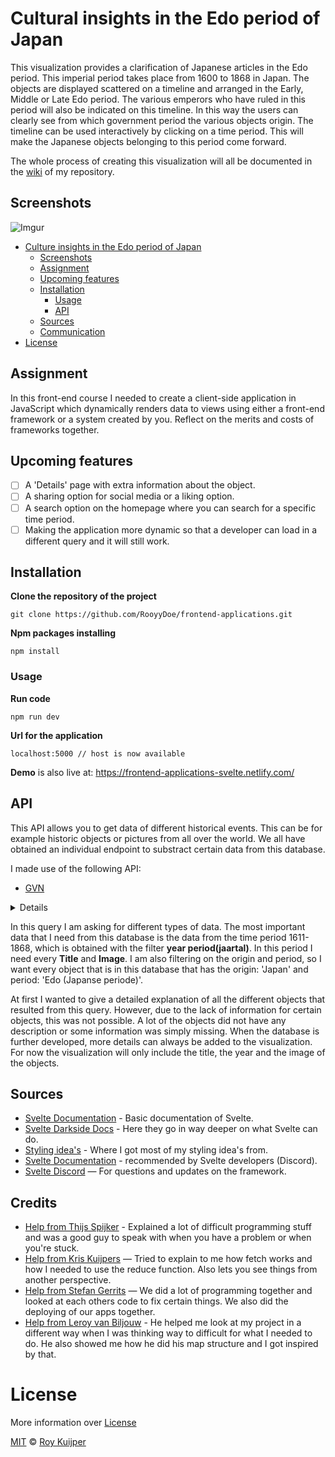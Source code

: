 # Cultural insights in the Edo period of Japan

This visualization provides a clarification of Japanese articles in the Edo period. This imperial period takes place from 1600 to 1868 in Japan. The objects are displayed scattered on a timeline and arranged in the Early, Middle or Late Edo period. The various emperors who have ruled in this period will also be indicated on this timeline. In this way the users can clearly see from which government period the various objects origin. The timeline can be used interactively by clicking on a time period. This will make the Japanese objects belonging to this period come forward. 

The whole process of creating this visualization will all be documented in the [wiki](https://github.com/RooyyDoe/frontend-applications/wiki) of my repository.

## Screenshots

![Imgur](https://i.imgur.com/geEyLOZ.jpg)

- [Culture insights in the Edo period of Japan](#culture-insights-in-the-edo-period-of-japan)
  - [Screenshots](#screenshots)
  - [Assignment](#assignment)
  - [Upcoming features](#upcoming-features)
  - [Installation](#installation)
    - [Usage](#usage)
    - [API](#api)
  - [Sources](#sources)
  - [Communication](#communication)
- [License](#license)

## Assignment

In this front-end course I needed to create a client-side application in JavaScript which dynamically renders data to views using either a front-end framework or a system created by you. Reflect on the merits and costs of frameworks together.

## Upcoming features
- [ ] A 'Details' page with extra information about the object.
- [ ] A sharing option for social media or a liking option.
- [ ] A search option on the homepage where you can search for a specific time period.
- [ ] Making the application more dynamic so that a developer can load in a different query and it will still work.

## Installation

**Clone the repository of the project**
```
git clone https://github.com/RooyyDoe/frontend-applications.git
```

**Npm packages installing**
```
npm install
```

### Usage

**Run code**
```
npm run dev
```

**Url for the application**

```
localhost:5000 // host is now available
```

**Demo** is also live at: https://frontend-applications-svelte.netlify.com/

## API
This API allows you to get data of different historical events. This can be for example historic objects or pictures from all over the world. We all have obtained an individual endpoint to substract certain data from this database. 

I made use of the following API:

* [GVN](https://data.netwerkdigitaalerfgoed.nl/)

<details>


```
	PREFIX dc: <http://purl.org/dc/elements/1.1/>
	PREFIX dct: <http://purl.org/dc/terms/>
	PREFIX skos: <http://www.w3.org/2004/02/skos/core#>
	PREFIX edm: <http://www.europeana.eu/schemas/edm/>
	PREFIX xsd: <http://www.w3.org/2001/XMLSchema#>
	
	SELECT ?cho (SAMPLE(?title) AS ?uniqueTitle) (SAMPLE(?img) AS ?uniqueImage) (SAMPLE(?periode) AS ?uniquePeriod) (SAMPLE(?  herkomstLabel) AS ?uniqueHerkomstLabel) (SAMPLE(?jaartal) AS ?uniqueJaartal) WHERE {
	   <https://hdl.handle.net/20.500.11840/termmaster4400> skos:narrower* ?concept .
	   ?concept skos:prefLabel ?periode .
	   VALUES ?periode { "Edo (Japanse periode)" }
	  
	   ?cho dc:title ?title .
	   ?cho edm:isShownBy ?img .
	  
	   ?cho dct:created ?jaartal .
	   filter(xsd:integer(?jaartal) >= 1611 && xsd:integer(?jaartal) <= 1868)
	  
	   ?cho dct:spatial ?herkomst .
	   ?herkomst skos:prefLabel ?herkomstLabel .
	   VALUES ?herkomstLabel { "Japan" } .
	  
	   FILTER langMatches(lang(?title), "ned")
	} GROUP BY ?cho
```
</details>

In this query I am asking for different types of data. The most important data that I need from this database is the data from the time period 1611-1868, which is obtained with the filter **year period(jaartal)**. In this period I need every **Title** and **Image**. I am also filtering on the origin and period, so I want every object that is in this database that has the origin: 'Japan' and period: 'Edo (Japanse periode)'. 

At first I wanted to give a detailed explanation of all the different objects that resulted from this query. However, due to the lack of information for certain objects, this was not possible. A lot of the objects did not have any description or some information was simply missing. When the database is further developed, more details can always be added to the visualization. For now the visualization will only include the title, the year and the image of the objects. 

## Sources
* [Svelte Documentation](https://svelte.dev/tutorial/basics) - Basic documentation of Svelte.
* [Svelte Darkside Docs](https://svelte.dev/docs#Before_we_begin) - Here they go in way deeper on what Svelte can do.
* [Styling idea's](https://freefrontend.com/) - Where I got most of my styling idea's from.
* [Svelte Documentation](https://objectcomputing.com/resources/publications/sett/july-2019-web-dev-simplified-with-svelte) - recommended by Svelte developers (Discord).
* [Svelte Discord](https://discord.gg/yy75DKs) — For questions and updates on the framework.

## Credits

* [Help from Thijs Spijker](https://github.com/iSirThijs) - Explained a lot of difficult programming stuff and was a good guy to speak with when you have a problem or when you're stuck.
* [Help from Kris Kuijpers](https://github.com/kriskuiper) — Tried to explain to me how fetch works and how I needed to use the reduce function. Also lets you see things from another perspective.
* [Help from Stefan Gerrits](https://github.com/StefanGerrits2) — We did a lot of programming together and looked at each others code to fix certain things. We also did the deploying of our apps together.
* [Help from Leroy van Biljouw](https://github.com/SqueezyDough) - He helped me look at my project in a different way when I was thinking way to difficult for what I needed to do. He also showed me how he did his map structure and I got inspired by that. 

# License

More information over [License](https://help.github.com/en/articles/licensing-a-repository)

[MIT](https://github.com/RooyyDoe/frontend-applications/blob/master/LICENSE.txt) © [Roy Kuijper](https://github.com/RooyyDoe)
